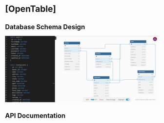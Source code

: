# [OpenTable]

## Database Schema Design

![db-schema]

[db-schema]: ./images/dbSchema.png

## API Documentation